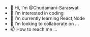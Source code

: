 - 👋 Hi, I’m @Chudamani-Saraswat
- 👀 I’m interested in coding
- 🌱 I’m currently learning React,Node
- 💞️ I’m looking to collaborate on ...
- 📫 How to reach me ...

<!---
Chudamani-Saraswat/Chudamani-Saraswat is a ✨ special ✨ repository because its `README.md` (this file) appears on your GitHub profile.
You can click the Preview link to take a look at your changes.
--->
